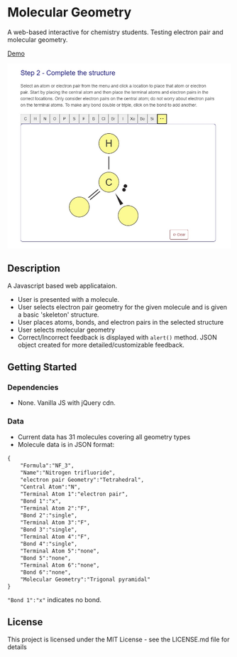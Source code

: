 # Molecular Geometry

A web-based interactive for chemistry students. Testing electron pair and molecular geometry.

[Demo](https://codepen.io/cfrayne/full/mdXmJPe) 

![](https://github.com/craigmateo/chem-tool/blob/main/assets/screenshot.jpg)

## Description

A Javascript based web applicataion. 

- User is presented with a molecule.
- User selects electron pair geometry for the given molecule and is given a basic 'skeleton' structure.
- User places atoms, bonds, and electron pairs in the selected structure
- User selects molecular geometry
- Correct/Incorrect feedback is displayed with `alert()` method. JSON object created for more detailed/customizable feedback.

## Getting Started

### Dependencies

* None. Vanilla JS with jQuery cdn.

### Data

* Current data has 31 molecules covering all geometry types
* Molecule data is in JSON format:

```
{
    "Formula":"NF_3",
    "Name":"Nitrogen trifluoride",
    "electron pair Geometry":"Tetrahedral",
    "Central Atom":"N",
    "Terminal Atom 1":"electron pair",
    "Bond 1":"x",
    "Terminal Atom 2":"F",
    "Bond 2":"single",
    "Terminal Atom 3":"F",
    "Bond 3":"single",
    "Terminal Atom 4":"F",
    "Bond 4":"single",
    "Terminal Atom 5":"none",
    "Bond 5":"none",
    "Terminal Atom 6":"none",
    "Bond 6":"none",
    "Molecular Geometry":"Trigonal pyramidal"
}
```

`"Bond 1":"x"` indicates no bond.   

## License

This project is licensed under the MIT License - see the LICENSE.md file for details
